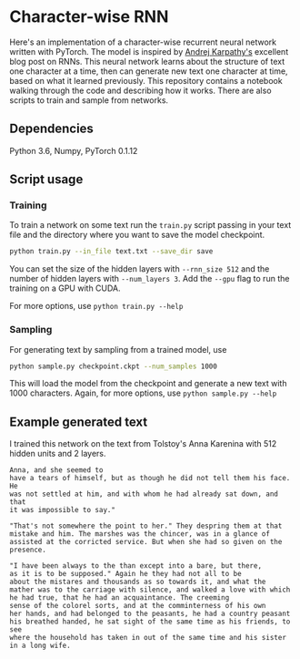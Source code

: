 # Character-wise RNN

Here's an implementation of a character-wise recurrent neural network written with PyTorch. The model is inspired by [Andrej Karpathy's](http://karpathy.github.io/2015/05/21/rnn-effectiveness/) excellent blog post on RNNs. This neural network learns about the structure of text one character at a time, then can generate new text one character at time, based on what it learned previously. This repository contains a notebook walking through the code and describing how it works. There are also scripts to train and sample from networks.

## Dependencies

Python 3.6, Numpy, PyTorch 0.1.12

## Script usage

### Training

To train a network on some text run the `train.py` script passing in your text file and the directory where you want to save the model checkpoint.

```bash
python train.py --in_file text.txt --save_dir save
```

You can set the size of the hidden layers with `--rnn_size 512` and the number of hidden layers with `--num_layers 3`. Add the `--gpu` flag to run the training on a GPU with CUDA.

For more options, use `python train.py --help`

### Sampling

For generating text by sampling from a trained model, use

```bash
python sample.py checkpoint.ckpt --num_samples 1000
```

This will load the model from the checkpoint and generate a new text with 1000 characters. Again, for more options, use `python sample.py --help`


## Example generated text

I trained this network on the text from Tolstoy's Anna Karenina with 512 hidden units and 2 layers.

```
Anna, and she seemed to
have a tears of himself, but as though he did not tell them his face. He
was not settled at him, and with whom he had already sat down, and that
it was impossible to say."

"That's not somewhere the point to her." They despring them at that
mistake and him. The marshes was the chincer, was in a glance of
assisted at the corricted service. But when she had so given on the
presence.

"I have been always to the than except into a bare, but there,
as it is to be supposed." Again he they had not all to be
about the mistares and thousands as so towards it, and what the
mather was to the carriage with silence, and walked a love with which
he had true, that he had an acquaintance. The creeming
sense of the colorel sorts, and at the comminterness of his own
her hands, and had belonged to the peasants, he had a country peasant
his breathed handed, he sat sight of the same time as his friends, to see
where the household has taken in out of the same time and his sister
in a long wife.
```

